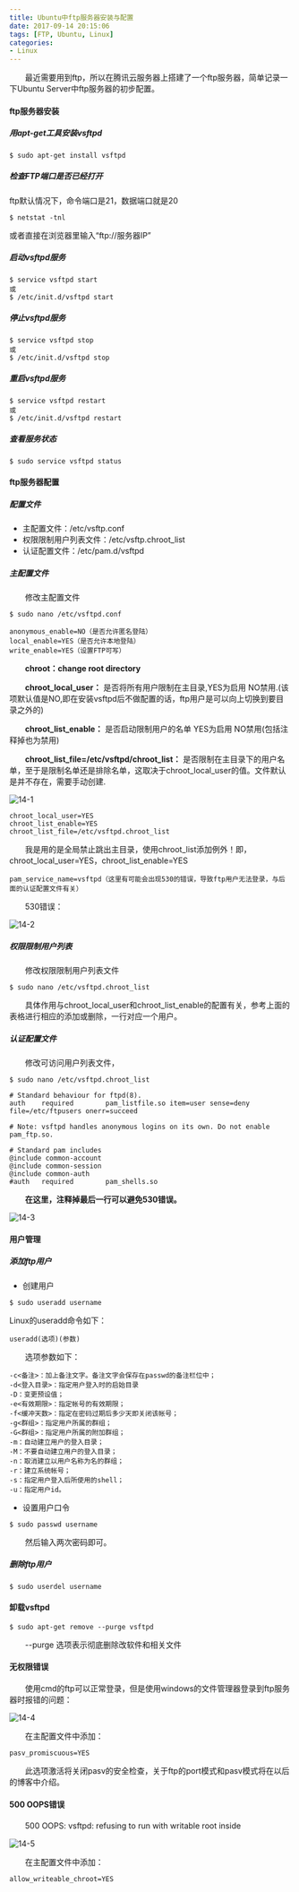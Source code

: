 ```yaml
---
title: Ubuntu中ftp服务器安装与配置
date: 2017-09-14 20:15:06
tags: [FTP, Ubuntu, Linux]
categories:
- Linux
---
```



　　最近需要用到ftp，所以在腾讯云服务器上搭建了一个ftp服务器，简单记录一下Ubuntu Server中ftp服务器的初步配置。

<!--more-->

#### ftp服务器安装

##### 用apt-get工具安装vsftpd

```
$ sudo apt-get install vsftpd
```

##### 检查FTP端口是否已经打开

ftp默认情况下，命令端口是21，数据端口就是20

```
$ netstat -tnl
```

或者直接在浏览器里输入“ftp://服务器IP”

##### 启动vsftpd服务

```
$ service vsftpd start
或
$ /etc/init.d/vsftpd start
```

##### 停止vsftpd服务

```
$ service vsftpd stop
或
$ /etc/init.d/vsftpd stop
```

##### 重启vsftpd服务

```
$ service vsftpd restart
或
$ /etc/init.d/vsftpd restart
```

##### 查看服务状态

```
$ sudo service vsftpd status
```

#### ftp服务器配置

##### 配置文件

-  主配置文件：/etc/vsftp.conf
-  权限限制用户列表文件：/etc/vsftp.chroot_list
-  认证配置文件：/etc/pam.d/vsftpd

##### 主配置文件

　　修改主配置文件

```
$ sudo nano /etc/vsftpd.conf
```

```
anonymous_enable=NO（是否允许匿名登陆）
local_enable=YES（是否允许本地登陆）
write_enable=YES（设置FTP可写）
```

　　**chroot：change root directory**

　　**chroot_local_user：** 是否将所有用户限制在主目录,YES为启用 NO禁用.(该项默认值是NO,即在安装vsftpd后不做配置的话，ftp用户是可以向上切换到要目录之外的)

　　**chroot_list_enable：** 是否启动限制用户的名单 YES为启用  NO禁用(包括注释掉也为禁用)

　　**chroot_list_file=/etc/vsftpd/chroot_list：** 是否限制在主目录下的用户名单，至于是限制名单还是排除名单，这取决于chroot_local_user的值。文件默认是并不存在，需要手动创建.

![14-1](http://ohe7ixo05.bkt.clouddn.com/2017/9/14-1.png)

```
chroot_local_user=YES
chroot_list_enable=YES
chroot_list_file=/etc/vsftpd.chroot_list
```

　　我是用的是全局禁止跳出主目录，使用chroot_list添加例外！即，chroot_local_user=YES，chroot_list_enable=YES

```
pam_service_name=vsftpd（这里有可能会出现530的错误，导致ftp用户无法登录，与后面的认证配置文件有关）
```

　　530错误：

![14-2](http://ohe7ixo05.bkt.clouddn.com/2017/9/14-2.png)

##### 权限限制用户列表

　　修改权限限制用户列表文件

```
$ sudo nano /etc/vsftpd.chroot_list
```

　　具体作用与chroot_local_user和chroot_list_enable的配置有关，参考上面的表格进行相应的添加或删除，一行对应一个用户。

##### 认证配置文件

　　修改可访问用户列表文件，

```
$ sudo nano /etc/vsftpd.chroot_list
```

```
# Standard behaviour for ftpd(8).
auth    required        pam_listfile.so item=user sense=deny file=/etc/ftpusers onerr=succeed

# Note: vsftpd handles anonymous logins on its own. Do not enable pam_ftp.so.

# Standard pam includes
@include common-account
@include common-session
@include common-auth
#auth   required        pam_shells.so
```

　　**在这里，注释掉最后一行可以避免530错误。**

![14-3](http://ohe7ixo05.bkt.clouddn.com/2017/9/14-3.png)

#### 用户管理

##### 添加ftp用户

- 创建用户

```
$ sudo useradd username
```

Linux的useradd命令如下：

```
useradd(选项)(参数)
```

　　选项参数如下：

```
-c<备注>：加上备注文字。备注文字会保存在passwd的备注栏位中；
-d<登入目录>：指定用户登入时的启始目录
-D：变更预设值；
-e<有效期限>：指定帐号的有效期限；
-f<缓冲天数>：指定在密码过期后多少天即关闭该帐号；
-g<群组>：指定用户所属的群组；
-G<群组>：指定用户所属的附加群组；
-m：自动建立用户的登入目录；
-M：不要自动建立用户的登入目录；
-n：取消建立以用户名称为名的群组；
-r：建立系统帐号；
-s：指定用户登入后所使用的shell；
-u：指定用户id。
```

- 设置用户口令

```
$ sudo passwd username
```

　　然后输入两次密码即可。

##### 删除ftp用户

```
$ sudo userdel username
```

#### 卸载vsftpd

```
$ sudo apt-get remove --purge vsftpd
```

　　--purge 选项表示彻底删除改软件和相关文件

#### 无权限错误

　　使用cmd的ftp可以正常登录，但是使用windows的文件管理器登录到ftp服务器时报错的问题：

![14-4](http://ohe7ixo05.bkt.clouddn.com/2017/9/14-4.png)

　　在主配置文件中添加：

```
pasv_promiscuous=YES
```

　　此选项激活将关闭pasv的安全检查，关于ftp的port模式和pasv模式将在以后的博客中介绍。

#### 500 OOPS错误

　　500 OOPS: vsftpd: refusing to run with writable root inside

![14-5](http://ohe7ixo05.bkt.clouddn.com/2017/9/14-5.png)

　　在主配置文件中添加：

```
allow_writeable_chroot=YES
```
